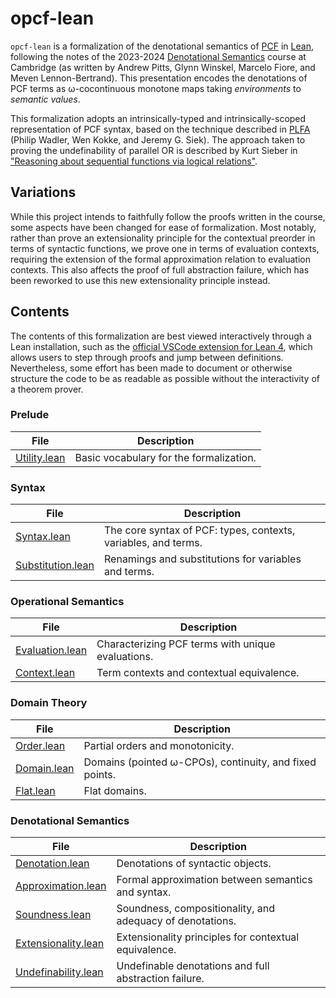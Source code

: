# opcf-lean

`opcf-lean` is a formalization of the denotational semantics of [PCF](https://en.wikipedia.org/wiki/Programming_Computable_Functions) in [Lean](https://lean-lang.org/), following the notes of the 2023-2024 [Denotational Semantics](https://www.cl.cam.ac.uk/teaching/2324/DenotSem/notes.pdf) course at Cambridge (as written by Andrew Pitts, Glynn Winskel, Marcelo Fiore, and Meven Lennon-Bertrand).
This presentation encodes the denotations of PCF terms as ω-cocontinuous monotone maps taking *environments* to *semantic values*.

This formalization adopts an intrinsically-typed and intrinsically-scoped representation of PCF syntax, based on the technique described in [PLFA](https://plfa.inf.ed.ac.uk/22.08/) (Philip Wadler, Wen Kokke, and Jeremy G. Siek).
The approach taken to proving the undefinability of parallel OR is described by Kurt Sieber in ["Reasoning about sequential functions via logical relations"](https://doi.org/10.1017/CBO9780511525902.015).

## Variations

While this project intends to faithfully follow the proofs written in the course, some aspects have been changed for ease of formalization.
Most notably, rather than prove an extensionality principle for the contextual preorder in terms of syntactic functions, we prove one in terms of evaluation contexts, requiring the extension of the formal approximation relation to evaluation contexts.
This also affects the proof of full abstraction failure, which has been reworked to use this new extensionality principle instead.

## Contents

The contents of this formalization are best viewed interactively through a Lean installation, such as the [official VSCode extension for Lean 4](https://github.com/leanprover/vscode-lean4), which allows users to step through proofs and jump between definitions.
Nevertheless, some effort has been made to document or otherwise structure the code to be as readable as possible without the interactivity of a theorem prover.

### Prelude

File | Description
---|---
[Utility.lean](/oPCF/Utility.lean) | Basic vocabulary for the formalization.

### Syntax

File | Description
---|---
[Syntax.lean](/oPCF/Syntax.lean) | The core syntax of PCF: types, contexts, variables, and terms.
[Substitution.lean](/oPCF/Substitution.lean) | Renamings and substitutions for variables and terms.

### Operational Semantics

File | Description
---|---
[Evaluation.lean](/oPCF/Evaluation.lean) | Characterizing PCF terms with unique evaluations.
[Context.lean](/oPCF/Context.lean) | Term contexts and contextual equivalence.

### Domain Theory

File | Description
---|---
[Order.lean](/oPCF/Order.lean) | Partial orders and monotonicity.
[Domain.lean](/oPCF/Domain.lean) | Domains (pointed ω-CPOs), continuity, and fixed points.
[Flat.lean](/oPCF/Flat.lean) | Flat domains.

### Denotational Semantics

File | Description
---|---
[Denotation.lean](/oPCF/Denotation.lean) | Denotations of syntactic objects.
[Approximation.lean](/oPCF/Approximation.lean) | Formal approximation between semantics and syntax.
[Soundness.lean](/oPCF/Soundness.lean) | Soundness, compositionality, and adequacy of denotations.
[Extensionality.lean](/oPCF/Extensionality.lean) | Extensionality principles for contextual equivalence.
[Undefinability.lean](/oPCF/Undefinability.lean) | Undefinable denotations and full abstraction failure.
